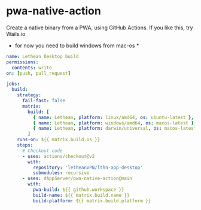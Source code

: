 # pwa-native-action

Create a native binary from a PWA, using GitHub Actions. If you like this, try Wails.io

* for now you need to build windows from mac-os *

```yaml
name: Lethean Desktop build
permissions:
  contents: write
on: [push, pull_request]

jobs:
  build:
    strategy:
      fail-fast: false
      matrix:
        build: [
          { name: Lethean, platform: linux/amd64, os: ubuntu-latest },
          { name: Lethean, platform: windows/amd64, os: macos-latest },
          { name: Lethean, platform: darwin/universal, os: macos-latest }
        ]
    runs-on: ${{ matrix.build.os }}
    steps:
      # Checkout code
      - uses: actions/checkout@v2
        with:
          repository: 'letheanVPN/lthn-app-desktop'
          submodules: recursive
      - uses: dAppServer/pwa-native-action@main
        with:
          pwa-build: ${{ github.workspace }}
          build-name: ${{ matrix.build.name }}
          build-platform: ${{ matrix.build.platform }}
```
